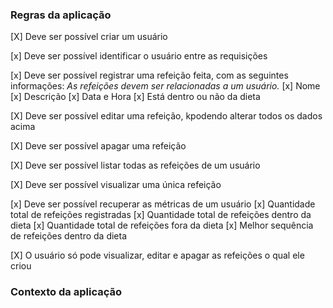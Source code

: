 ### Regras da aplicação

[X] Deve ser possível criar um usuário

[x] Deve ser possível identificar o usuário entre as requisições

[x] Deve ser possível registrar uma refeição feita, com as seguintes informações:
    *As refeições devem ser relacionadas a um usuário.*
    [x] Nome
    [x] Descrição
    [x] Data e Hora
    [x] Está dentro ou não da dieta

[X] Deve ser possível editar uma refeição, kpodendo alterar todos os dados acima

[X] Deve ser possível apagar uma refeição

[X] Deve ser possível listar todas as refeições de um usuário

[X] Deve ser possível visualizar uma única refeição

[x] Deve ser possível recuperar as métricas de um usuário
    [x] Quantidade total de refeições registradas
    [x] Quantidade total de refeições dentro da dieta
    [x] Quantidade total de refeições fora da dieta
    [x] Melhor sequência de refeições dentro da dieta

[X] O usuário só pode visualizar, editar e apagar as refeições o qual ele criou

### Contexto da aplicação

